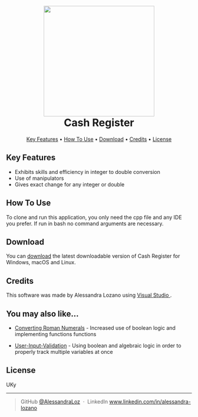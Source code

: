 
<h1 align="center">
  <br>
  <img src="https://cb.scene7.com/is/image/Crate/WoodenCashRegisterHLSSF20/$web_pdp_main_carousel_low$/200728161251/wooden-cash-register.jpg" width="300">
  <br>
  Cash Register
  <br>
</h1>

<p align="center">
  <a href="#key-features">Key Features</a> •
  <a href="#how-to-use">How To Use</a> •
  <a href="#download">Download</a> •
  <a href="#credits">Credits</a> •
  <a href="#license">License</a>
</p>

## Key Features

* Exhibits skills and efficiency in integer to double conversion
* Use of manipulators
* Gives exact change for any integer or double

## How To Use

To clone and run this application, you only need the cpp file and any IDE you prefer. If run in bash no command
arguments are necessary. 

## Download

You can [download](https://github.com/AlessandraLoz/Cash-Register-Lab) the latest downloadable version of Cash Register for Windows, macOS and Linux.

## Credits

This software was made by Alessandra Lozano using <a href="https://visualstudio.microsoft.com/" > Visual Studio </a>.


## You may also like...

- [Converting Roman Numerals](https://github.com/AlessandraLoz/Converting-Roman-Numerals-Lab) - Increased use of boolean logic and implementing functions functions

- [User-Input-Validation](https://github.com/AlessandraLoz/User-Input-Validation) - Using boolean and algebraic logic in order to properly track multiple variables at once

## License

UKy 

---

> GitHub [@AlessandraLoz](https://github.com/AlessandraLoz) &nbsp;&middot;&nbsp;
> LinkedIn www.linkedin.com/in/alessandra-lozano


